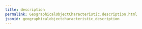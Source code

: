 ```yaml
---
title: description
permalink: GeographicalObjectCharacteristic.description.html
jsonid: geographicalobjectcharacteristic_description
---
```

